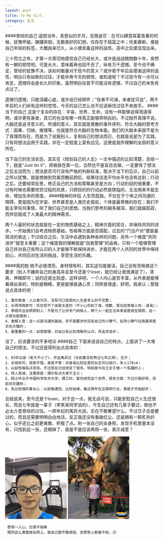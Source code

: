 ```yaml
---
layout: post
title: To My Girl
category: 生活
---
```

####曾经的自己
遥想当年，青葱似的岁月，无限迷茫：在可以肆意挥霍青春的时候，犹豫怀疑，踌躇徘徊，无数美好的幻想，仅存在于摇篮之中；优柔寡断，便是自己年轻的标签，大概由来已久，从小便具备这样的品性，高中之后便显现出来。

三十而立之年，才第一次真切地感觉自己已经长大，或许是战战兢兢数十年，突然有一朝的顿悟吧。可是长大，意味着再也回不去了，纵有万千遗憾。至今也不确定，曾经的犹豫不决，该如何衡量对于现今的意义？或许若干年后会感谢这样的品性，明白只有如斯的过往，才能孕育今天的顿悟，谁知道呢？不过现今有一点可以肯定，遗憾将会是长久的印象，虽然明白往昔不可能没有遗憾，不过自己的未免有点过了。

遗憾归遗憾，只能深藏心底，或许说已经释怀；“往者不可谏，来者犹可追”，两千年前的人们尚有这样的觉悟，今天的自己怎么也不应该揪住过往不肯放手。
####当下的自己
这是个复杂的存在：宇宙、世界、生命，没有一样能够说得清道得明，或许更有甚者，其它的也没有哪一样真正能够弄明白的。不过抛开真理不说，大脑还是追寻意义的，所谓的意义，其实就是离散的事件序列，符合大脑的思考方式：因果、归纳、推理等，也就是符合大脑的生物本能。我们的大脑本来就不是为了真理而存在，而是为了说服别人，复制自己的想法而已，也就是说是为了实践，只有将想法运用于实践，并在一定程度上富有远见，这便是我所理解的全部的意义所在。

当下自己的生活状态，其实在《规划自己的人生》一文中描述的比较清楚，总结一下，就是“Just do it”，把做放在第一位，当然也不是盲目去做，一定要有了想法之后主动而为；想法是否可行没有严格的判断标准，取决于当下的见识，自己以前之所以犹豫，就是想做到完美而瞻前顾后，结果往往连平均水平也没有达到；行动之后，还要经常反思，修正自己的方法和策略甚至是方向；行动的目的很重要，不过有时候也需要欣赏过程的风景，只顾目的的行动必然是狭隘的，无法用来丰盈生命，增加生命的厚度。
####精神的伴侣
人生而孤独，不仅在于个体之间沟通的障碍，更是因为在宇宙、世界甚至是人类历史面前，个体是最卑微的存在；我们不能主宰任何事情，除了我们自己的思想。当我们思考的越多越深，我们就越孤寂，而伴侣就成了人类最大的精神需求。

两个人最好的状态就是在一定的物质基础之上，精神方面的契合，并保持共同的进步。一开始我们会考虑物质基础，性格等方面是否搭配，过去的“门当户对”便是最简洁的表达；不过结合之后，生活中会遇到各种各样的问题，另外一个维度“共同进步”就至关重要；这个维度我的理解就是“自我管理”的品格，只有一个能够管理自己并对自己有所认识的人才能够不断保持进步，才能在两个人共同的世界中保持初心，共同应对生活的挑战，享受生活的乐趣。

####我的她
她不必很漂亮、身材很有料，其实这句是废话，自己没有资格做这个要求（别人不嫌弃自己的身高并且至今还是个loser，就已经让我很满足了），清爽、养眼即可；说的还是比较虚，这样讲吧，一个人内心是否丰富，从外表是能够看得出来的，特别是眼睛，更是能够直通心灵；同样是很虚，好吧，我承认；那我说点具体的吧：

```sequence
1、喜欢美食：人以食为天，没有可口饭菜的人生是多么的不完整；
2、长得清爽即可：实在受不了皮肤太差的（不小心伤到了谁，抱歉，我也经常被人伤--身高）；
3、孝顺并且会照顾别人：不是为了让你专门伺候人，两个人一起生活本来就是相互照顾，这一点我也能做到；
4、善解人意：这一点是沟通的基础，并不是要求你没有自己的小脾气，反而小脾气在我看来是无伤大雅的；
5、最重要的一点：自我管理，对自己有比较清晰的认识，并追求进步；
```

没了，应该要求的不多吧😜
####自己
下面来说说自己的特点，上面讲了一大堆自己的想法，不过还是得列出点具体的：

```sequence
1、83年出身（老大不小了），并且离异过（与前妻没有熬过七年之痒），无子；
2、长相尚可，皮肤不错，身高不够：对身高比较在意的女生可以绕行，本人170cm；
3、以前性格有点乖张，不过现在已经改变了很多，特别是今后立志于做一个有趣的人；
4、待人真诚，注重家庭：偶尔有点大男子主义；
5、硕士毕业于中国科学技术大学，理工科，喜欢研究这个世界，很多方面：不过只是好奇，目前尚无建树；
6、有比较强的事业心：以前做通信，比较枯燥，最近两年在互联网行业，算是才开始起步；
```

总结说来，至今还是个loser。对于这一点，我无话可说，只能安慰自己人生还很长，而且七年就是一辈子（李笑来同学说的），今生自己还有几辈子要过，倒也不必太介意曾经的过往。一把年纪的离异大叔，实在不敢奢望什么，不过日子总是要过的，而且还需要明明白白地活，反正我还没有看破红尘，还是拥有一颗炙热的心，似乎还比之前更勇敢、积极了点。附一张自己的全身照，发现手机里基本没有，只找到这一张，还糊掉了，我是不是应该再照一张，表示诚意？

<img src="/public/img/person/single2.jpg" style="width:40%">
<img src="/public/img/person/single.jpg" style="width:40%">
 
     愿得一人心，白首不相离
     既然这么勇敢放在网上，我自己都不敢相信，但愿熟人都看不到，😑



